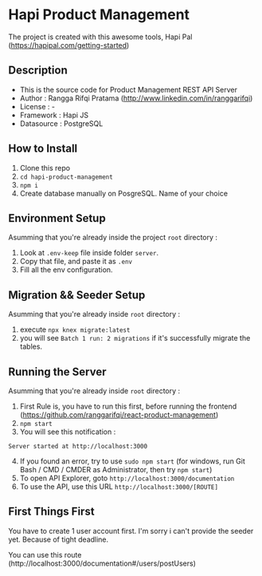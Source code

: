 # Hapi Product Management

The project is created with this awesome tools, Hapi Pal (https://hapipal.com/getting-started)

## Description

- This is the source code for Product Management REST API Server
- Author : Rangga Rifqi Pratama (http://www.linkedin.com/in/ranggarifqi)
- License : -
- Framework : Hapi JS
- Datasource : PostgreSQL

## How to Install

1. Clone this repo
3. `cd hapi-product-management`
4. `npm i`
5. Create database manually on PosgreSQL. Name of your choice

## Environment Setup

Asumming that you're already inside the project `root` directory : 
1. Look at `.env-keep` file inside folder `server`.
2. Copy that file, and paste it as `.env`
3. Fill all the env configuration.

## Migration && Seeder Setup
Asumming that you're already inside `root` directory :
1. execute `npx knex migrate:latest`
2. you will see `Batch 1 run: 2 migrations` if it's successfully migrate the tables.

## Running the Server
Asumming that you're already inside `root` directory :

1. First Rule is, you have to run this first, before running the frontend (https://github.com/ranggarifqi/react-product-management)
2. `npm start`
3. You will see this notification : 
```
Server started at http://localhost:3000
```
4. If you found an error, try to use `sudo npm start` (for windows, run Git Bash / CMD / CMDER as Administrator, then try `npm start`)
5. To open API Explorer, goto `http://localhost:3000/documentation`
6. To use the API, use this URL `http://localhost:3000/[ROUTE]`

## First Things First
You have to create 1 user account first. I'm sorry i can't provide the seeder yet. Because of tight deadline.

You can use this route (http://localhost:3000/documentation#/users/postUsers)
